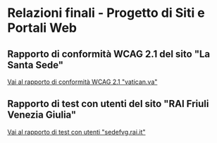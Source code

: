 # Relazioni finali - Progetto di Siti e Portali Web

## Rapporto di conformità WCAG 2.1 del sito "La Santa Sede"

[Vai al rapporto di conformità WCAG 2.1 "vatican.va"](wcag_vatican_introduzione.md)

## Rapporto di test con utenti del sito "RAI Friuli Venezia Giulia"

[Vai al rapporto di test con utenti "sedefvg.rai.it"](ut_sedefvg_introduzione.md)
